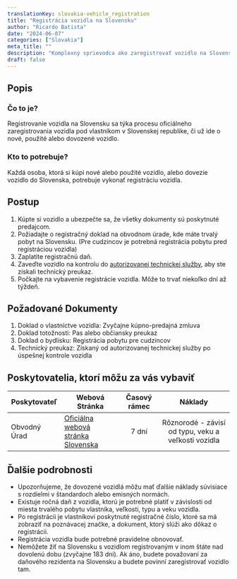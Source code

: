```yaml
---
translationKey: slovakia-vehicle_registration
title: "Registrácia vozidla na Slovensku"
author: "Ricardo Batista"
date: "2024-06-07"
categories: ["Slovakia"]
meta_title: ""
description: "Komplexný sprievodca ako zaregistrovať vozidlo na Slovensku"
draft: false
---
```


## Popis
### Čo to je?
Registrovanie vozidla na Slovensku sa týka procesu oficiálneho zaregistrovania vozidla pod vlastníkom v Slovenskej republike, či už ide o nové, použité alebo dovozené vozidlo.

### Kto to potrebuje?
Každá osoba, ktorá si kúpi nové alebo použité vozidlo, alebo dovezie vozidlo do Slovenska, potrebuje vykonať registráciu vozidla.

## Postup
1. Kúpte si vozidlo a ubezpečte sa, že všetky dokumenty sú poskytnuté predajcom.
2. Požiadajte o registračný doklad na obvodnom úrade, kde máte trvalý pobyt na Slovensku.
   (Pre cudzincov je potrebná registrácia pobytu pred registráciou vozidla)
3. Zaplatite registračnú daň.
4. Zaveďte vozidlo na kontrolu do [autorizovanej technickej služby](https://www.ndi.sk/), aby ste získali technický preukaz.
5. Počkajte na vybavenie registrácie vozidla. Môže to trvať niekoľko dní až týždeň.

## Požadované Dokumenty
1. Doklad o vlastníctve vozidla: Zvyčajne kúpno-predajná zmluva
2. Doklad totožnosti: Pas alebo občiansky preukaz
3. Doklad o bydlisku: Registrácia pobytu pre cudzincov
4. Technický preukaz: Získaný od autorizovanej technickej služby po úspešnej kontrole vozidla

## Poskytovatelia, ktorí môžu za vás vybaviť
| Poskytovateľ   | Webová Stránka  | Časový rámec     | Náklady         |
| --------------- | --------------- |  :-------------: | :-------------: |
| Obvodný Úrad    | [Oficiálna webová stránka Slovenska](https://www.slovakia.com/)  |      7 dní       | Rôznorodé - závisí od typu, veku a veľkosti vozidla |

## Ďalšie podrobnosti
- Upozorňujeme, že dovozené vozidlá môžu mať ďalšie náklady súvisiace s rozdielmi v štandardoch alebo emisných normách.
- Existuje ročná daň z vozidla, ktorú je potrebné platiť v závislosti od miesta trvalého pobytu vlastníka, veľkosti, typu a veku vozidla.
- Po registrácii je vlastníkovi poskytnuté registračné číslo, ktoré sa má zobraziť na poznávacej značke, a dokument, ktorý slúži ako dôkaz o registrácii.
- Registrácia vozidla bude potrebné pravidelne obnovovať.
- Nemôžete žiť na Slovensku s vozidlom registrovaným v inom štáte nad dovolenú dobu (zvyčajne 183 dní). Ak áno, budete považovaní za daňového rezidenta na Slovensku a budete povinní zaregistrovať vozidlo tam.